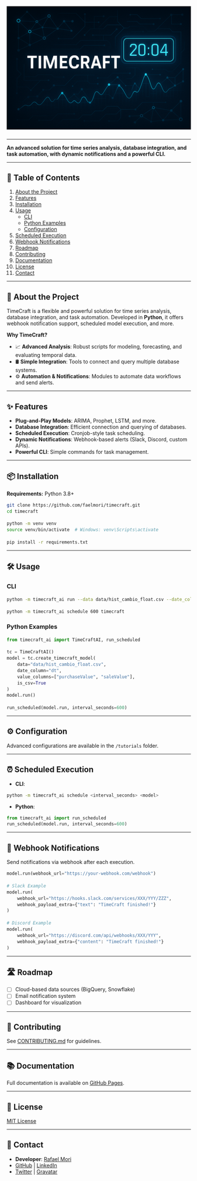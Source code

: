 # ![TimeCraft Banner](docs/assets/top_banner.png)

---

**An advanced solution for time series analysis, database integration, and task automation, with dynamic notifications and a powerful CLI.**

---

## 📖 Table of Contents

1. [About the Project](#-about-the-project)
2. [Features](#-features)  
3. [Installation](#-installation)
4. [Usage](#-usage)
    - [CLI](#cli)
    - [Python Examples](#python-examples)
    - [Configuration](#️-configuration)
5. [Scheduled Execution](#-scheduled-execution)
6. [Webhook Notifications](#-webhook-notifications)
7. [Roadmap](#️-roadmap)
8. [Contributing](#-contributing)
9. [Documentation](#-documentation)
10. [License](#-license)
11. [Contact](#-contact)

---

## 🚀 About the Project

TimeCraft is a flexible and powerful solution for time series analysis, database integration, and task automation. Developed in **Python**, it offers webhook notification support, scheduled model execution, and more.

**Why TimeCraft?**

- 📈 **Advanced Analysis**: Robust scripts for modeling, forecasting, and evaluating temporal data.
- 🛢️ **Simple Integration**: Tools to connect and query multiple database systems.
- ⚙️ **Automation & Notifications**: Modules to automate data workflows and send alerts.

---

## ✨ Features

- **Plug-and-Play Models**: ARIMA, Prophet, LSTM, and more.
- **Database Integration**: Efficient connection and querying of databases.
- **Scheduled Execution**: Cronjob-style task scheduling.
- **Dynamic Notifications**: Webhook-based alerts (Slack, Discord, custom APIs).
- **Powerful CLI**: Simple commands for task management.

---

## 📦 Installation

**Requirements:** Python 3.8+

```bash
git clone https://github.com/faelmori/timecraft.git
cd timecraft

python -m venv venv
source venv/bin/activate  # Windows: venv\Scripts\activate

pip install -r requirements.txt
```

---

## 🛠 Usage

### CLI

```bash
python -m timecraft_ai run --data data/hist_cambio_float.csv --date_column dt --value_columns purchaseValue,saleValue --is_csv

python -m timecraft_ai schedule 600 timecraft
```

### Python Examples

```python
from timecraft_ai import TimeCraftAI, run_scheduled

tc = TimeCraftAI()
model = tc.create_timecraft_model(
    data="data/hist_cambio_float.csv",
    date_column="dt",
    value_columns=["purchaseValue", "saleValue"],
    is_csv=True
)
model.run()

run_scheduled(model.run, interval_seconds=600)
```

---

## ⚙️ Configuration

Advanced configurations are available in the `/tutorials` folder.

---

## ⏰ Scheduled Execution

- **CLI**:

```bash
python -m timecraft_ai schedule <interval_seconds> <model>
```

- **Python**:

```python
from timecraft_ai import run_scheduled
run_scheduled(model.run, interval_seconds=600)
```

---

## 🔔 Webhook Notifications

Send notifications via webhook after each execution.

```python
model.run(webhook_url="https://your-webhook.com/webhook")

# Slack Example
model.run(
    webhook_url="https://hooks.slack.com/services/XXX/YYY/ZZZ",
    webhook_payload_extra={"text": "TimeCraft finished!"}
)

# Discord Example
model.run(
    webhook_url="https://discord.com/api/webhooks/XXX/YYY",
    webhook_payload_extra={"content": "TimeCraft finished!"}
)
```

---

## 🛣️ Roadmap

- [ ] Cloud-based data sources (BigQuery, Snowflake)
- [ ] Email notification system
- [ ] Dashboard for visualization

---

## 🤝 Contributing

See [CONTRIBUTING.md](CONTRIBUTING.md) for guidelines.

---

## 📚 Documentation

Full documentation is available on [GitHub Pages](<https://rafa-mori.github.io/timecraft/>).

---

## 📄 License

[MIT License](<https://opensource.org/licenses/MIT>)

---

## 📧 Contact

- **Developer**: [Rafael Mori](mailto:faelmori@gmail.com)  
- [GitHub](<https://github.com/rafa-mori/timecraft>) | [LinkedIn](<https://www.linkedin.com/in/rafa-mori>)
- [Twitter](<https://twitter.com/faelOmori>) | [Gravatar](<https://rafamori.pro>)

